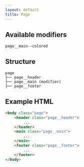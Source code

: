 ```yaml
---
layout: default
title: Page
---
```


## Available modifiers
```
page__main--colored
```

## Structure
```
page
├── page__header
├── page__main (modifier)
├── page__footer
```

## Example HTML
```html
<body class="page">
	<header class="page__header">
		...
	</header>
	<main class="page__main">
		...
	</main>
	<footer class="page__footer">
		...
	</footer>
</body>
```